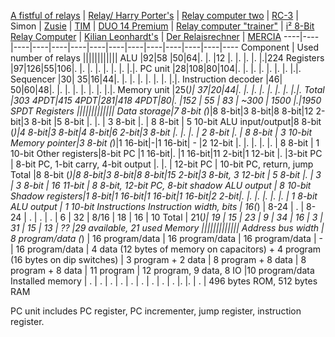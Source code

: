 [A fistful of relays](https://github.com/Dovgalyuk/Relay) | [Relay/ Harry Porter's](http://web.cecs.pdx.edu/~harry/) | [Relay computer two](http://www.electronixandmore.com/projects/relaycomputertwo/index.html) | [RC-3](http://www.computerculture.org/projects/rc3/) | Simon | [Zusie](http://www.nablaman.com/relay) | [TIM](http://www.northdownfarm.co.uk/rory/tim/tim-8.htm) | [DUO 14 Premium](http://www.ostracodfiles.com/ostracod/relay.html) | [Relay computer "trainer"](http://relaysbc.sourceforge.net/) | [i² 8-Bit Relay Computer](http://isquared.weebly.com/) | [Kilian Leonhardt's](http://www.relaiscomputer.de/) | [Der Relaisrechner](http://www.schlaefendorf.de/relaisrechner/dokumentation/index.html) | [MERCIA](http://www.relaiscomputer.nl/)
----|----|----|----|----|----|----|----|----|----|----|----|----|----
Component | Used number of relays ||||||||||||
ALU                 |92|58 |50|64|. |. |12 |. |. |. |. |.|224
Registers           |97|126|55|106|. |. |. |. |. |. |. |.|.
PC unit             |28|108|80|104|. |. |. |. |. |. |. |.|.
Sequencer           |30| 35|16|44|. |. |. |. |. |. |. |.|.
Instruction decoder |46| 50|60|48|. |. |. |. |. |. |. |.|.
Memory unit         |25(*)| 37|20|44|. |. |. |. |. |. |. |.|.
Total               |303 4PDT|415 4PDT|281|418 4PDT|80|. |152 | 55 | 83 | ~300 | 1500 |.|1950 SPDT
Registers |||||||||||||
Data storage|7 8-bit (*)|8 8-bit|3 8-bit|8 8-bit|12 2-bit|3 8-bit |5 8-bit |. |. | 3 8-bit |. | 8 8-bit | 5 10-bit
ALU input/output|8 8-bit (*)|4 8-bit|3 8-bit|4 8-bit|6 2-bit|3 8-bit |. |. |. | 2 8-bit |. | 8 8-bit | 3 10-bit
Memory pointer|3 8-bit (*)|1 16-bit|-|1 16-bit| - |2 12-bit |. |. |. |. |. | 8 8-bit | 1 10-bit
Other registers|8-bit PC |1 16-bit|. |1 16-bit|11 2-bit|1 12-bit |. |3-bit PC | 8-bit PC, 1-bit carry, 4-bit output |. |. | 12-bit PC | 10-bit PC, return, jump
Total |8 8-bit (*)|8 8-bit|3 8-bit|8 8-bit|15 2-bit|3 8-bit, 3 12-bit | 5 8-bit |. | 3 | 3 8-bit | 16 11-bit | 8 8-bit, 12-bit PC, 8-bit shadow ALU output | 8 10-bit
Shadow registers|1 8-bit|1 16-bit|1 16-bit|1 16-bit|2 2-bit|. |. |. |. |. |. | 1 8-bit ALU output | 1 10-bit
Instructions
Instruction width, bits | 16(*) | 8-24 | . | 8-24 | . | . | . | 6 | 32 | 8/16 | 18 | 16 | 10
Total | 21(*)| 19 | 15 | 23 | 9 | 34 | 16 | 3 | 31 | 15 | 13 | ?? |29 available, 21 used
Memory |||||||||||||
Address bus width | 8 program/data (*) | 16 program/data | 16 program/data | 16 program/data | - | 16 program/data | 4 data (12 bytes of memory on capacitors) + 4 program (16 bytes on dip switches) | 3 program + 2 data | 8 program + 8 data | 8 program + 8 data | 11 program | 12 program, 9 data, 8 IO |10 program/data
Installed memory | . | . | . | . | . | . | . | . | . |. |. | . | 496 bytes ROM, 512 bytes RAM

PC unit includes PC register, PC incrementer, jump register, instruction register.
